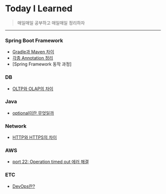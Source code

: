 # Today I Learned
>매일매일 공부하고 매일매일 정리하자

---------------------------------------------------------------------------------------------------------------------- 

### Spring Boot Framework
 * [Gradle과 Maven 차이](https://github.com/WannyWanny/TIL/blob/master/Spring/Maven.md)
 * [각종 Annotation 정리](https://github.com/WannyWanny/TIL/blob/master/Spring/Annotation.md)
 * [Spring Framework 동작 과정]

### DB
  * [OLTP와 OLAP의 차이](https://github.com/WannyWanny/TIL/blob/master/DB/OLTP%26OLAP.md)
 
### Java
 * [optional<T>이란 무엇일까](https://github.com/WannyWanny/TIL/blob/master/Java/Optional.md)
 
### Network 
 * [HTTP와 HTTPS의 차이](https://github.com/WannyWanny/TIL/blob/master/Network/HTTP.md)

### AWS 
  * [port 22: Operation timed out 에러 해결](https://aws.amazon.com/ko/premiumsupport/knowledge-center/ec2-linux-resolve-ssh-connection-errors/)

 ### ETC
  * [DevOps란?](https://aws.amazon.com/ko/devops/what-is-devops/)
